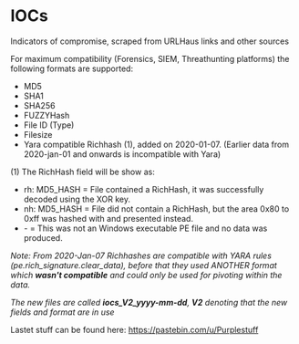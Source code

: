 # IOCs
Indicators of compromise, scraped from URLHaus links and other sources

For maximum compatibility (Forensics, SIEM, Threathunting platforms) the following formats are supported:

- MD5
- SHA1
- SHA256
- FUZZYHash
- File ID (Type)
- Filesize
- Yara compatible Richhash (1), added on 2020-01-07. (Earlier data from 2020-jan-01 and onwards is incompatible with Yara)

(1) The RichHash field  will be show as:

- rh: MD5_HASH = File contained a RichHash, it was successfully decoded using the XOR key.
- nh: MD5_HASH = File did not contain a RichHash, but the area 0x80 to 0xff was hashed with and presented instead.
- \- = This was not an Windows executable PE file and no data was produced.
  
*Note: From 2020-Jan-07 Richhashes are compatible with YARA rules (pe.rich_signature.clear_data), before that they used ANOTHER format which **wasn't compatible** and could only be used for pivoting within the data.*

*The new files are called **iocs_V2_yyyy-mm-dd**, **V2** denoting that the new fields and format are in use*

Lastet stuff can be found here: https://pastebin.com/u/Purplestuff
